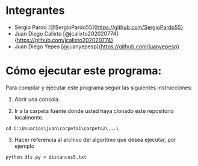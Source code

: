 # Integrantes

- Sergio Pardo [@SergioPardo55]{https://github.com/SergioPardo55}
- Juan Diego Calixto [@jcalixto202020774]{https://github.com/jcalixto202020774}
- Juan Diego Yepes [@juanyepesp]{https://github.com/juanyepesp}


# Cómo ejecutar este programa:

Para compilar y ejecutar este programa seguir las siguientes instrucciones:

1. Abrir una consola.

2. Ir a la carpeta fuente donde usted haya clonado este repositorio localmente.

`cd C:\Usuarios\juan\carpeta1\carpeta2\...\`

3. Hacer referencia al archivo del algoritmo que desea ejecutar, por ejemplo

`python dfs.py < distances5.txt`
